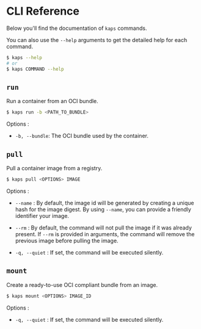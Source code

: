 # CLI Reference

Below you'll find the documentation of `kaps` commands.

You can also use the `--help` arguments to get the detailed help for each command.

```bash
$ kaps --help
# or
$ kaps COMMAND --help
```

## `run` 

Run a container from an OCI bundle.

```bash
$ kaps run -b <PATH_TO_BUNDLE>
```

Options : 

- `-b, --bundle`: The OCI bundle used by the container.

## `pull`

Pull a container image from a registry.

```bash
$ kaps pull <OPTIONS> IMAGE
```

Options : 

- `--name` : By default, the image id will be generated by creating a unique hash for the image digest. By using `--name`, you can provide a friendly identifier your image.


- `--rm` : By default, the command will not pull the image if it was already present. If `--rm` is provided in arguments, the command will remove the previous image before pulling the image.


- `-q, --quiet` : If set, the command will be executed silently.

## `mount`

Create a ready-to-use OCI compliant bundle from an image.

```bash
$ kaps mount <OPTIONS> IMAGE_ID
```

Options :

- `-q, --quiet` : If set, the command will be executed silently.